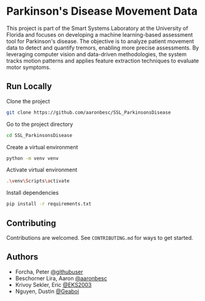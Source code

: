 
# Parkinson's Disease Movement Data

This project is part of the Smart Systems Laboratory at the University of Florida and focuses on developing a machine learning-based assessment tool for Parkinson's disease. The objective is to analyze patient movement data to detect and quantify tremors, enabling more precise assessments. By leveraging computer vision and data-driven methodologies, the system tracks motion patterns and applies feature extraction techniques to evaluate motor symptoms.

## Run Locally

Clone the project

```bash
git clone https://github.com/aaronbesc/SSL_ParkinsonsDisease
```

Go to the project directory

```bash
cd SSL_ParkinsonsDisease
```

Create a virtual environment

```bash
python -m venv venv
```

Activate virtual environment

```bash
.\venv\Scripts\activate
```

Install dependencies

```bash
pip install -r requirements.txt
```

## Contributing

Contributions are welcomed. See `CONTRIBUTING.md` for ways to get started.

## Authors
- Forcha, Peter [@githubuser](https://github.com/xxx)
- Beschorner Lira, Aaron [@aaronbesc](https://github.com/aaronbesc)
- Krivoy Sekler, Eric [@EKS2003](https://github.com/EKS2003)
- Nguyen, Dustin [@Geaboi](https://github.com/Geaboi)


